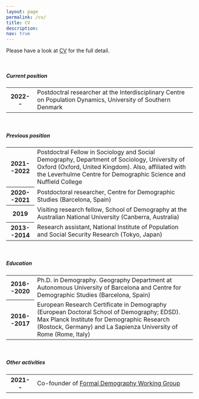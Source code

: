 ```yaml
---
layout: page
permalink: /cv/
title: CV
description:
nav: true
---
```


Please have a look at [CV](https://drive.google.com/file/d/1Ugyip8TWh0OUb0Fyd0xrk104EPfUoEkW/view?usp=sharing) for the full detail.

<br />

##### **Current position**

<table class="table table-sm table-borderless">
  <tr>
    <th style="width: 15%;" scope="row">2022--</th>
    <td>Postdoctral researcher at the Interdisciplinary Centre on Population Dynamics, University of Southern Denmark</td>
  </tr>
</table>

<br />

##### **Previous position**

<table class="table table-sm table-borderless">
  <tr>
    <th style="width: 15%;" scope="row">2021--2022</th>
    <td>Postdoctral Fellow in Sociology and Social Demography, Department of Sociology, University of Oxford (Oxford, United Kingdom). Also, affiliated with the Leverhulme Centre for Demographic Science and Nuffield College</td>
  </tr>
  <tr>
    <th style="width: 15%;" scope="row">2020--2021</th>
    <td>Postdoctoral researcher, Centre for Demographic Studies (Barcelona, Spain)</td>
  </tr>
  <tr>
    <th style="width: 15%;" scope="row">2019</th>
    <td>Visiting research fellow, School of Demography at the Australian National University (Canberra, Australia)</td>
  </tr>
  <tr>
    <th style="width: 15%;" scope="row">2013--2014</th>
    <td>Research assistant, National Institute of Population and Social Security Research (Tokyo, Japan)</td>
  </tr>
</table>

<br />

##### **Education**

<table class="table table-sm table-borderless">
  <tr>
    <th style="width: 15%;" scope="row">2016--2020</th>
    <td>Ph.D. in Demography. Geography Department at Autonomous University of Barcelona and Centre for Demographic Studies (Barcelona, Spain)</td>
  </tr>
  <tr>
    <th style="width: 15%;" scope="row">2016--2017</th>
    <td>European Research Certificate in Demography (European Doctoral School of Demography; EDSD). Max Planck Institute for Demographic Research (Rostock, Germany) and La Sapienza University of Rome (Rome, Italy)</td>
  </tr>
</table>

<br />

##### **Other activities**

<table class="table table-sm table-borderless">
  <tr>
    <th style="width: 15%;" scope="row">2021--</th>
    <td>Co-founder of <a href = "https://formaldemography.github.io/working_group/">Formal Demography Working Group</a></td>
  </tr>
</table>
